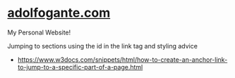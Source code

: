 # [adolfogante.com](https://adolfogante.com)
My Personal Website!

Jumping to sections using the id in the link tag and styling advice
- https://www.w3docs.com/snippets/html/how-to-create-an-anchor-link-to-jump-to-a-specific-part-of-a-page.html

